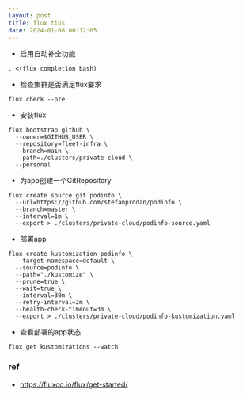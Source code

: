 ```yaml
---
layout: post
title: flux tips
date: 2024-01-08 00:12:05
---
```


- 启用自动补全功能

```
. <(flux completion bash)
```

- 检查集群是否满足flux要求

```
flux check --pre
```

- 安装flux

```
flux bootstrap github \
  --owner=$GITHUB_USER \
  --repository=fleet-infra \
  --branch=main \
  --path=./clusters/private-cloud \
  --personal
```

- 为app创建一个GitRepository

```
flux create source git podinfo \
  --url=https://github.com/stefanprodan/podinfo \
  --branch=master \
  --interval=1m \
  --export > ./clusters/private-cloud/podinfo-source.yaml
```

- 部署app

```
flux create kustomization podinfo \
  --target-namespace=default \
  --source=podinfo \
  --path="./kustomize" \
  --prune=true \
  --wait=true \
  --interval=30m \
  --retry-interval=2m \
  --health-check-timeout=3m \
  --export > ./clusters/private-cloud/podinfo-kustomization.yaml
```

- 查看部署的app状态

```
flux get kustomizations --watch
```

### ref

- https://fluxcd.io/flux/get-started/
